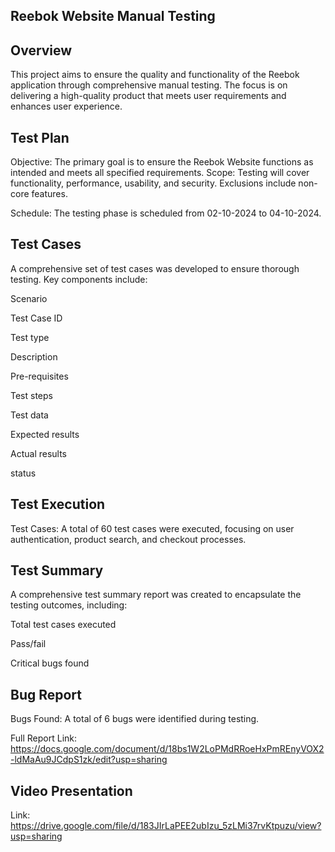 
## Reebok Website Manual Testing

## Overview

This project aims to ensure the quality and functionality of the Reebok application through comprehensive manual testing. The focus is on delivering a high-quality product that meets user requirements and enhances user experience.

## Test Plan
Objective: The primary goal is to ensure the Reebok Website functions as intended and meets all specified requirements.
Scope: Testing will cover functionality, performance, usability, and security. Exclusions include non-core features.

Schedule: The testing phase is scheduled from 02-10-2024 to 04-10-2024.

## Test Cases
A comprehensive set of test cases was developed to ensure thorough testing. Key components include:

Scenario 

Test Case ID

Test type

Description

Pre-requisites

Test steps

Test data

Expected results

Actual results

status

## Test Execution

Test Cases: A total of 60 test cases were executed, focusing on user authentication, product search, and checkout processes.


## Test Summary

A comprehensive test summary report was created to encapsulate the testing outcomes, including:

Total test cases executed

Pass/fail 

Critical bugs found

## Bug Report

Bugs Found: A total of 6 bugs were identified during testing.

Full Report Link: https://docs.google.com/document/d/18bs1W2LoPMdRRoeHxPmREnyVOX2-ldMaAu9JCdpS1zk/edit?usp=sharing

## Video Presentation

Link: https://drive.google.com/file/d/183JIrLaPEE2ubIzu_5zLMi37rvKtpuzu/view?usp=sharing


